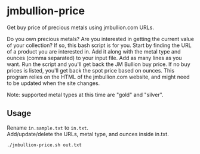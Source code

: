 # jmbullion-price

Get buy price of precious metals using jmbullion.com URLs.

Do you own precious metals?  Are you interested in getting the current value of your collection?  If so, this bash script is for you.  Start by finding the URL of a product you are interested in. Add it along with the metal type and ounces (comma separated) to your input file. Add as many lines as you want. Run the script and you'll get back the JM Bullion buy price. If no buy prices is listed, you'll get back the spot price based on ounces. This program relies on the HTML of the jmbullion.com website, and might need to be updated when the site changes.

Note: supported metal types at this time are "gold" and "silver".

## Usage

Rename `in.sample.txt` to `in.txt`.\
Add/update/delete the URLs, metal type, and ounces inside in.txt.

```shell
./jmbullion-price.sh out.txt
```
